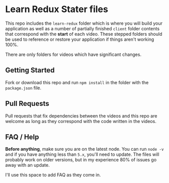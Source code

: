 # Learn Redux Stater files

This repo includes the `learn-redux` folder which is where you will build your application as well as a number of partially finished `client` folder contents that correspond with the **start** of each video. These stepped folders should be used to reference or restore your application if things aren't working 100%.

There are only folders for videos which have significant changes.

## Getting Started

Fork or download this repo and run `npm install` in the folder with the `package.json` file.


## Pull Requests 

Pull requests that fix dependencies between the videos and this repo are welcome as long as they correspond with the code written in the videos.


## FAQ / Help

**Before anything**, make sure you are on the latest node. You can run `node -v` and if you have anything less than `5.x`, you'll need to update. The files will probably work on older versions, but in my experience 80% of issues go away with an update.

I'll use this space to add FAQ as they come in.
